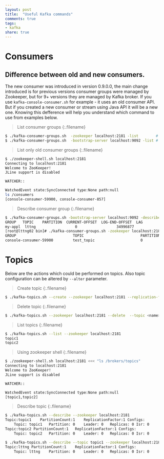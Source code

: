 ```yaml
---
layout: post
title:  "Useful Kafka commands"
comments: true
tags: 
- kafka
share: true
---
```


# Consumers

## Difference between old and new consumers. 
The new consumer was introduced in version 0.9.0.0, the main change introduced is for previous versions consumer groups were managed by Zookeeper, but for 9+ versions they are managed by Kafka broker. If you use `kafka-console-consumer.sh` for example - it uses an old consumer API. But if you created a new consumer or stream using Java API it will be a new one.  Knowing this defference will help you understand which command to use from examples below.
<!--more-->
>List consumer groups
{:.filename}
```bash
$ ./kafka-consumer-groups.sh  -zookeeper localhost:2181 -list        # Old consumers
$ ./kafka-consumer-groups.sh  -bootstrap-server localhost:9092 -list # New consumers
```

>List only old consumer groups
{:.filename}
```bash
$ ./zookeeper-shell.sh localhost:2181
Connecting to localhost:2181
Welcome to ZooKeeper!
JLine support is disabled

WATCHER::

WatchedEvent state:SyncConnected type:None path:null
ls /consumers
[console-consumer-59900, console-consumer-857]
```

>Describe consumer group
{:.filename}
```bash
$ ./kafka-consumer-groups.sh -bootstrap-server localhost:9092 -describe -group my-stream-processing-application
GROUP   TOPIC    PARTITION  CURRENT-OFFSET  LOG-END-OFFSET  LAG             OWNER
my-appl  lttng                  0                  34996877                  34996877            0                 owner
[root@lttng02 bin]# ./kafka-consumer-groups.sh -zookeeper localhost:2181 -describe -group console-consumer-59900
GROUP                          TOPIC                          PARTITION  CURRENT-OFFSET  LOG-END-OFFSET  LAG             OWNER
console-consumer-59900         test_topic                     0          169542          199264          29722           none
```

# Topics

Below are the actions which could be performed on topics. Also topic configuration can be altered by `--alter` parameter. 

>Create topic
{:.filename}
```bash
$ ./kafka-topics.sh --create --zookeeper localhost:2181 --replication-factor <> --partitions <> --topic <name>
```

>Delete topic
{:.filename}
```bash
$ ./kafka-topics.sh --zookeeper localhost:2181 --delete  --topic <name>
```

>List topics
{:.filename}
```bash
$ ./kafka-topics.sh --list --zookeeper localhost:2181
topic1
topic2
```

>Using zookeeper shell
{:.filename}
```bash
$ ./zookeeper-shell.sh localhost:2181 <<< "ls /brokers/topics"
Connecting to localhost:2181
Welcome to ZooKeeper!
JLine support is disabled

WATCHER::

WatchedEvent state:SyncConnected type:None path:null
[topic1,topic2]
```


>Describe topic
{:.filename}
```bash
$ ./kafka-topics.sh --describe --zookeeper localhost:2181
Topic:topic1	PartitionCount:1	ReplicationFactor:1	Configs:
	Topic: topic1	Partition: 0	Leader: 0	Replicas: 0	Isr: 0
Topic:topic2 PartitionCount:1	ReplicationFactor:1	Configs:
	Topic: topic2	Partition: 0	Leader: 0	Replicas: 0	Isr: 0

$ ./kafka-topics.sh --describe --topic topic1 --zookeeper localhost:2181
Topic:lttng	PartitionCount:1	ReplicationFactor:1	Configs:
	Topic: lttng	Partition: 0	Leader: 0	Replicas: 0	Isr: 0
```
